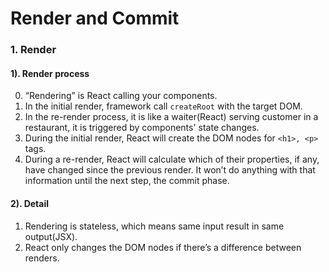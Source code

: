# Render and Commit

### 1. Render

#### 1). Render process

0. “Rendering” is React calling your components.
1. In the initial render, framework call `createRoot` with the target DOM.
2. In the re-render process, it is like a waiter(React) serving customer in a restaurant, it is triggered by components'
   state changes.
3. During the initial render, React will create the DOM nodes for `<h1>, <p>` tags.
4. During a re-render, React will calculate which of their properties, if any, have changed since the previous render.
   It won’t do anything with that information until the next step, the commit phase.

#### 2). Detail

1. Rendering is stateless, which means same input result in same output(JSX).
2. React only changes the DOM nodes if there’s a difference between renders. 


